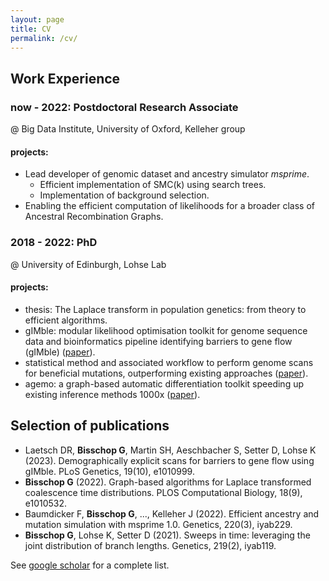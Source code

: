 ```yaml
---
layout: page
title: CV
permalink: /cv/
---
```


## Work Experience

### **now - 2022**: Postdoctoral Research Associate
@ Big Data Institute, University of Oxford, Kelleher group
#### projects:
* Lead developer of genomic dataset and ancestry simulator *msprime*.
    * Efficient implementation of SMC(k) using search trees.
    * Implementation of background selection.
* Enabling the efficient computation of likelihoods for a broader class
of Ancestral Recombination Graphs.

### **2018 - 2022**: PhD
@ University of Edinburgh, Lohse Lab

#### projects:
* thesis: The Laplace transform in population genetics: from theory to efficient algorithms.
* gIMble: modular likelihood optimisation toolkit for genome sequence data and
bioinformatics pipeline identifying barriers to gene flow (gIMble) ([paper](https://journals.plos.org/plosgenetics/article?id=10.1371/journal.pgen.1010999)).
* statistical method and associated workflow to perform genome scans for beneficial
mutations, outperforming existing approaches ([paper](https://academic.oup.com/genetics/article/219/2/iyab119/6337979)).
* agemo: a graph-based automatic differentiation toolkit speeding up existing inference methods 1000x ([paper](https://journals.plos.org/ploscompbiol/article?id=10.1371/journal.pcbi.1010532)).

## Selection of publications

* Laetsch DR, **Bisschop G**, Martin SH, Aeschbacher S, Setter D, Lohse K (2023). Demographically explicit scans for barriers to gene flow using gIMble. PLoS Genetics, 19(10), e1010999. 
* **Bisschop G** (2022). Graph-based algorithms for Laplace transformed coalescence time distributions. PLOS Computational Biology, 18(9), e1010532.
* Baumdicker F, **Bisschop G**, ..., Kelleher J (2022). Efficient ancestry and mutation simulation with msprime 1.0. Genetics, 220(3), iyab229.
* **Bisschop G**, Lohse K, Setter D (2021). Sweeps in time: leveraging the joint distribution of branch lengths. Genetics, 219(2), iyab119.

See [google scholar](https://scholar.google.com/citations?user=SLLAzEUAAAAJ&hl=en&oi=ao) for a complete list.